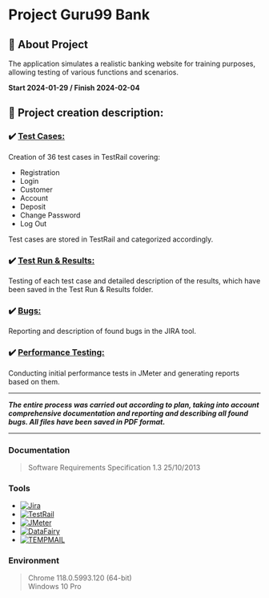 # Project Guru99 Bank

## :memo: About Project 

The application simulates a realistic banking website for training purposes, allowing testing of various functions and scenarios.

**Start 2024-01-29 / Finish 2024-02-04**

## :pushpin: Project creation description:

### :heavy_check_mark: [Test Cases:](https://github.com/natallor/my_test_projects/tree/main/Project%20Guru99%20Bank/Test%20Cases)
Creation of 36 test cases in TestRail covering:
- Registration
- Login
- Customer
- Account
- Deposit
- Change Password
- Log Out <br>

Test cases are stored in TestRail and categorized accordingly.

### :heavy_check_mark: [Test Run & Results:](https://github.com/natallor/my_test_projects/tree/main/Project%20Guru99%20Bank/Test%20Run%20%26%20Results)
Testing of each test case and detailed description of the results, which have been saved in the Test Run & Results folder.

### :heavy_check_mark: [Bugs:](https://github.com/natallor/my_test_projects/tree/main/Project%20Guru99%20Bank/Bug%20Reports)
Reporting and description of found bugs in the JIRA tool.

### :heavy_check_mark: [Performance Testing:](https://github.com/natallor/my_test_projects/tree/main/Project%20Guru99%20Bank/JMeter%20Report)
Conducting initial performance tests in JMeter and generating reports based on them.

-----
***The entire process was carried out according to plan, taking into account comprehensive documentation and reporting and describing all found bugs.
All files have been saved in PDF format.***

-----
### Documentation
> Software Requirements Specification 
> 1.3 
> 25/10/2013

### Tools
- [![Jira](https://img.shields.io/badge/Jira-%230052CC?style=%2520flat-squar&logo=Jira&logoColor=blue&labelColor=black&color=blue)](https://www.atlassian.com/pl/software/jira) 
- [![TestRail](https://img.shields.io/badge/TestRail-%2365C179?style=%20flat-square&logo=TestRail&logoColor=green&labelColor=black&color=blue)](https://www.testrail.com/) 
- [![JMeter](https://img.shields.io/badge/JMeter-%23D22128?style=flat&logo=Apache%20JMeter&logoColor=red&labelColor=black&color=blue)](https://jmeter.apache.org/) 
- [![DataFairy](https://img.shields.io/badge/DataFairy%20-%20%23A1CA03?style=flat&logo=Excel)](https://devskiller.com/datafairy/#/person) 
- [![TEMPMAIL](https://img.shields.io/badge/TEMPMAIL%20-%20%23A1CA03?style=flat)](https://temp-mail.org/pl/)

### Environment
> Chrome 118.0.5993.120  (64-bit) <br>
> Windows 10 Pro
